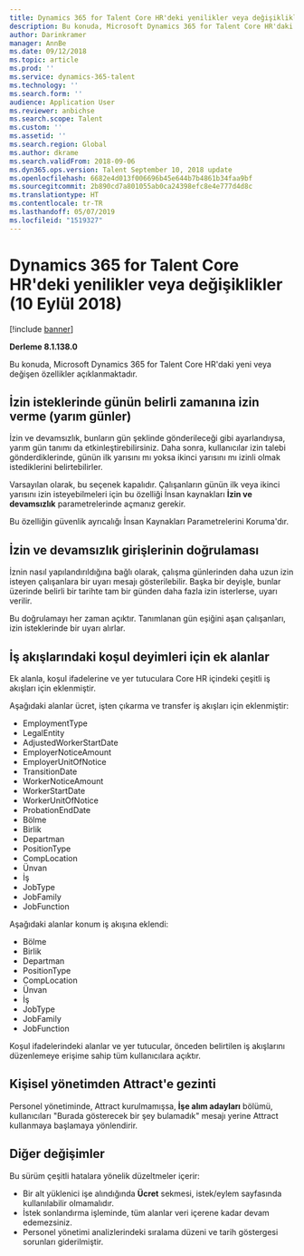 ```yaml
---
title: Dynamics 365 for Talent Core HR'deki yenilikler veya değişiklikler (10 Eylül 2018)
description: Bu konuda, Microsoft Dynamics 365 for Talent Core HR'daki yeni veya değişen özellikler açıklanmaktadır.
author: Darinkramer
manager: AnnBe
ms.date: 09/12/2018
ms.topic: article
ms.prod: ''
ms.service: dynamics-365-talent
ms.technology: ''
ms.search.form: ''
audience: Application User
ms.reviewer: anbichse
ms.search.scope: Talent
ms.custom: ''
ms.assetid: ''
ms.search.region: Global
ms.author: dkrame
ms.search.validFrom: 2018-09-06
ms.dyn365.ops.version: Talent September 10, 2018 update
ms.openlocfilehash: 6682e4d013f006696b45e644b7b4861b34faa9bf
ms.sourcegitcommit: 2b890cd7a801055ab0ca24398efc8e4e777d4d8c
ms.translationtype: HT
ms.contentlocale: tr-TR
ms.lasthandoff: 05/07/2019
ms.locfileid: "1519327"
---
```

# <a name="whats-new-or-changed-in-dynamics-365-for-talent-core-hr-september-10-2018"></a>Dynamics 365 for Talent Core HR'deki yenilikler veya değişiklikler (10 Eylül 2018)

[!include [banner](includes/banner.md)]

**Derleme 8.1.138.0**

Bu konuda, Microsoft Dynamics 365 for Talent Core HR'daki yeni veya değişen özellikler açıklanmaktadır.

## <a name="allow-specific-time-of-day-on-time-off-requests-half-days"></a>İzin isteklerinde günün belirli zamanına izin verme (yarım günler)

İzin ve devamsızlık, bunların gün şeklinde gönderileceği gibi ayarlandıysa, yarım gün tanımı da etkinleştirebilirsiniz. Daha sonra, kullanıcılar izin talebi gönderdiklerinde, günün ilk yarısını mı yoksa ikinci yarısını mı izinli olmak istediklerini belirtebilirler.

Varsayılan olarak, bu seçenek kapalıdır. Çalışanların günün ilk veya ikinci yarısını izin isteyebilmeleri için bu özelliği İnsan kaynakları **İzin ve devamsızlık** parametrelerinde açmanız gerekir.

Bu özelliğin güvenlik ayrıcalığı İnsan Kaynakları Parametrelerini Koruma'dır.

## <a name="validation-of-leave-and-absence-entries"></a>İzin ve devamsızlık girişlerinin doğrulaması

İznin nasıl yapılandırıldığına bağlı olarak, çalışma günlerinden daha uzun izin isteyen çalışanlara bir uyarı mesajı gösterilebilir. Başka bir deyişle, bunlar üzerinde belirli bir tarihte tam bir günden daha fazla izin isterlerse, uyarı verilir.

Bu doğrulamayı her zaman açıktır. Tanımlanan gün eşiğini aşan çalışanları, izin isteklerinde bir uyarı alırlar.

## <a name="additional-fields-for-conditional-statements-in-workflows"></a>İş akışlarındaki koşul deyimleri için ek alanlar

Ek alanla, koşul ifadelerine ve yer tutuculara Core HR içindeki çeşitli iş akışları için eklenmiştir.

Aşağıdaki alanlar ücret, işten çıkarma ve transfer iş akışları için eklenmiştir:

- EmploymentType
- LegalEntity
- AdjustedWorkerStartDate
- EmployerNoticeAmount
- EmployerUnitOfNotice
- TransitionDate
- WorkerNoticeAmount
- WorkerStartDate
- WorkerUnitOfNotice
- ProbationEndDate
- Bölme
- Birlik
- Departman
- PositionType
- CompLocation
- Ünvan
- İş
- JobType
- JobFamily
- JobFunction

Aşağıdaki alanlar konum iş akışına eklendi:

- Bölme
- Birlik
- Departman
- PositionType
- CompLocation
- Ünvan
- İş
- JobType
- JobFamily
- JobFunction

Koşul ifadelerindeki alanlar ve yer tutucular, önceden belirtilen iş akışlarını düzenlemeye erişime sahip tüm kullanıcılara açıktır.

## <a name="navigation-to-attract-from-personnel-management"></a>Kişisel yönetimden Attract'e gezinti

Personel yönetiminde, Attract kurulmamışsa, **İşe alım adayları** bölümü, kullanıcıları "Burada gösterecek bir şey bulamadık" mesajı yerine Attract kullanmaya başlamaya yönlendirir.

## <a name="other-changes"></a>Diğer değişimler

Bu sürüm çeşitli hatalara yönelik düzeltmeler içerir:

- Bir alt yüklenici işe alındığında **Ücret** sekmesi, istek/eylem sayfasında kullanılabilir olmamalıdır.
- İstek sonlandırma işleminde, tüm alanlar veri içerene kadar devam edemezsiniz.
- Personel yönetimi analizlerindeki sıralama düzeni ve tarih göstergesi sorunları giderilmiştir.
